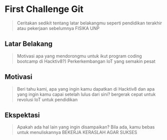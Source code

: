 # First Challenge Git

> Ceritakan sedikit tentang latar belakangmu seperti pendidikan terakhir atau pekerjaan sebelumnya
FISIKA UNP

## Latar Belakang

> Motivasi apa yang mendorongmu untuk ikut program coding bootcamp di Hacktiv8?)
Perkerkembangan IoT yang semakin pesat

## Motivasi

> Beri tahu kami, apa yang ingin kamu dapatkan di Hacktiv8 dan apa yang ingin kamu capai setelah lulus dari sini?
bergerak cepat untuk revolusi IoT untuk pendidikan

## Ekspektasi

> Apakah ada hal lain yang ingin disampaikan? Bila ada, kamu bebas untuk menuliskannya
BEKERJA KERASLAH AGAR SUKSES